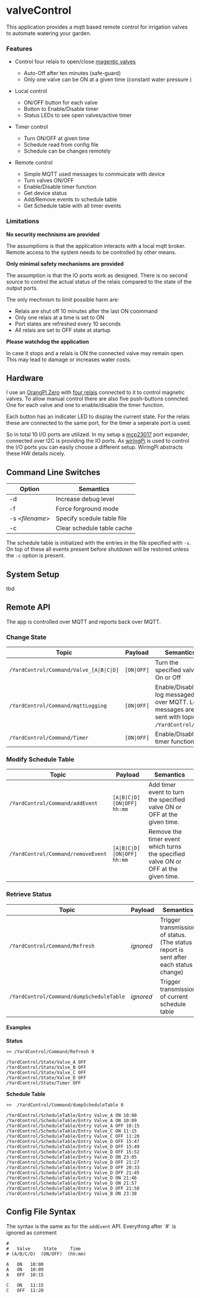 # valveControl

This application provides a mqtt based remote control for irrigation valves to automate watering your garden.

### Features
* Control four relais to open/close [magentic valves](https://www.amazon.de/Hunter-PGV-101-Magnetventil-PGV-101-mmB/dp/B001P0ESSE/)
    * Auto-Off after ten minutes (safe-guard)
    * Only one valve can be ON at a given time (constant water pressure ) 

* Local control
    * ON/OFF button for each valve
    * Button to Enable/Disable timer
    * Status LEDs to see open valves/active timer

* Timer control
   * Turn ON/OFF at given time
   * Schedule read from config file
   * Schedule can be changes remotely
 
* Remote control
    * Simple MQTT used messages to commuicate with device
    * Turn valves ON/OFF
    * Enable/Disable timer function
    * Get device status
    * Add/Remove events to schedule table
    * Get Schedule table with all timer events

### Limitations

**No security mechnisms  are provided**

The assumptions is that the application interacts with a local mqtt broker.  Remote access to the system needs to  be controlled by other means. 

**Only minimal safety mechanisms are provided** 

The assumption is that the IO ports work as designed. There is no second source to control the actual status of the relais compared to the state of the output ports.

The only mechnism to limit possible harm are:
* Relais are shut off 10 minutes after the last ON coommand
* Only one relais at a time is set to ON
* Port states are refreshed every 10 seconds
* All relais are set to OFF state at startup 

**Please watchdog the application**

In case it stops and a relais is ON the connected valve may remain open. This may lead to damage or increases water costs.

## Hardware

I use an [OrangPI Zero](http://www.orangepi.org/orangepizero/) with [four relais](https://www.amazon.de/AZDelivery-4-Relais-Optokoppler-Low-Level-Trigger-Arduino/dp/B078Q8S9S9/) connected to it to control magnetic valves.  To allow manual control there are also five push-buttons conncted. One for each valve and one to enable/disable the timer function.

Each button has an indicater LED to display the current state. For the relais these are connected to the same port, for the timer a seperate port is used. 

So in total 10 I/O ports are utilized. In my setup a [mcp23017](http://ww1.microchip.com/downloads/en/DeviceDoc/20001952C.pdf) port expander, connected over I2C is providing the IO ports. As  [wiringPi](http://wiringpi.com/) is used to control the I/O ports you can easily choose a different setup. WiringPi abstracts these HW details nicely.


## Command Line Switches

Option    |  Semantics
----------| --------------------------
-d | Increase debug level 
-f  |  Force forground mode
-s <*filename*> | Specify scedule table file
-c | Clear schedule table cache

The schedule table is initialized with the entries in the file specified with `-s`. On top of these all events present before shutdown will be restored unless the `-c` option is present.  

## System Setup

tbd

## Remote API

The app is controlled over MQTT and reports back over MQTT. 

### Change State

Topic    |  Payload  |  Semantics
---------| --------------------------- | -----------
`/YardControl/Command/Valve_[A\|B\|C\|D]` | `[ON\|OFF]` |  Turn the specified valve On or Off
`/YardControl/Command/mqttLogging`  |  `[ON\|OFF]`  |  Enable/Disable log messaged over MQTT.  Log messages are sent with topic `/YardControl/Log`.
`/YardControl/Command/Timer`  |  `[ON\|OFF]`  |  Enable/Disable timer function (*) 

### Modify Schedule Table

Topic    |  Payload  |  Semantics
---------| ----------- | -----------
`/YardControl/Command/addEvent`       |  `[A\|B\|C\|D] [ON\|OFF] hh:mm`  |  Add timer event to turn the specified valve ON or OFF at the given time. 
`/YardControl/Command/removeEvent` |  `[A\|B\|C\|D] [ON\|OFF] hh:mm`  |  Remove the timer event which turns the specified valve ON or OFF at the given time. 

### Retrieve Status

Topic    |  Payload  |  Semantics
---------| ----------- | -----------
`/YardControl/Command/Refresh`                      | *ignored*  | Trigger transmission of status.  (The status report is sent after each status change)
`/YardControl/Command/dumpScheduleTable`  | *ignored*  | Trigger transmission of current schedule table 

#### Examples

**Status**
```
>> /YardControl/Command/Refresh 0

/YardControl/State/Valve_A OFF
/YardControl/State/Valve_B OFF
/YardControl/State/Valve_C OFF
/YardControl/State/Valve_D OFF
/YardControl/State/Timer OFF
```

**Schedule Table**
```
>>  /YardControl/Command/dumpScheduleTable 0

/YardControl/ScheduleTable/Entry Valve_A ON 10:00
/YardControl/ScheduleTable/Entry Valve_A ON 10:09
/YardControl/ScheduleTable/Entry Valve_A OFF 10:15
/YardControl/ScheduleTable/Entry Valve_C ON 11:15
/YardControl/ScheduleTable/Entry Valve_C OFF 11:20
/YardControl/ScheduleTable/Entry Valve_D OFF 15:47
/YardControl/ScheduleTable/Entry Valve_D OFF 15:49
/YardControl/ScheduleTable/Entry Valve_D OFF 15:52
/YardControl/ScheduleTable/Entry Valve_D ON 23:05
/YardControl/ScheduleTable/Entry Valve_D OFF 21:27
/YardControl/ScheduleTable/Entry Valve_D OFF 20:33
/YardControl/ScheduleTable/Entry Valve_D OFF 21:45
/YardControl/ScheduleTable/Entry Valve_D ON 21:46
/YardControl/ScheduleTable/Entry Valve_D ON 21:57
/YardControl/ScheduleTable/Entry Valve_D OFF 21:58
/YardControl/ScheduleTable/Entry Valve_B ON 23:30
```

## Config File Syntax

The syntax is the same as for the `addEvent` API.  Everything after ´#´ is ignored as comment

```
#
#   Valve     State     Time
# (A/B/C/D)  (ON/OFF)  (hh:mm)

A   ON   10:00
A   ON   10:09
A   OFF  10:15

C   ON   11:15
C   OFF  11:20
```
